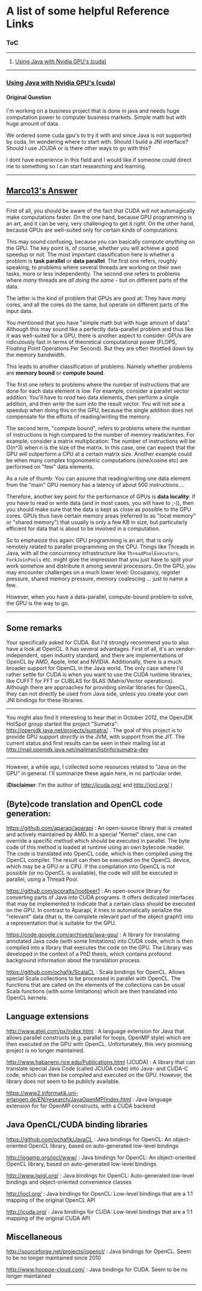 A list of some helpful Reference Links
===

### ToC
---

1. [Using Java with Nvidia GPU's (cuda)](#using-java-with-nvidia-gpus-cuda)



---
### [Using Java with Nvidia GPU's (cuda)](https://stackoverflow.com/a/22868938/7412747)

#### Original Question

I'm working on a business project that is done in java and needs huge computation power to computer business markets. Simple math but with huge amount of data.

We ordered some cuda gpu's to try it with and since Java is not supported by cuda, Im wondering where to start with. Should I build a JNI interface? Should I use JCUDA or is there other ways to go with this?

I dont have experience in this field and I would like if someone could direct me to something so I can start researching and learning.


---
## [Marco13's Answer](https://stackoverflow.com/users/3182664/marco13)
---

First of all, you should be aware of the fact that CUDA will not automagically make computations faster. On the one hand, because GPU programming is an art, and it can be very, very challenging to get it *right*. On the other hand, because GPUs are well-suited only for certain *kinds* of computations.

This may sound confusing, because you can basically compute *anything* on the GPU. The key point is, of course, whether you will achieve a good speedup or not. The most important classification here is whether a problem is **task parallel** or **data parallel**. The first one refers, roughly speaking, to problems where several threads are working on their own tasks, more or less independently. The second one refers to problems where *many* threads are *all doing the same* - but on different parts of the data. 

The latter is the kind of problem that GPUs are good at: They have *many* cores, and all the cores do the same, but operate on different parts of the input data. 

You mentioned that you have "simple math but with huge amount of data". Although this may sound like a perfectly data-parallel problem and thus like it was well-suited for a GPU, there is another aspect to consider: GPUs are ridiculously fast in terms of theoretical computational power (FLOPS, Floating Point Operations Per Second). But they are often throttled down by the memory bandwidth.

This leads to another classification of problems. Namely whether problems are **memory bound** or **compute bound**. 

The first one refers to problems where the number of instructions that are done for each data element is low. For example, consider a parallel vector addition: You'll have to *read* two data elements, then perform a single addition, and then *write* the sum into the result vector. You will not see a speedup when doing this on the GPU, because the single addition does not compensate for the efforts of reading/writing the memory. 

The second term, "compute bound", refers to problems where the number of instructions is high compared to the number of memory reads/writes. For example, consider a matrix multiplication: The number of instructions will be O(n^3) when n is the size of the matrix. In this case, one can expect that the GPU will outperform a CPU at a certain matrix size. Another example could be when many complex trigonometric computations (sine/cosine etc) are performed on "few" data elements. 

As a rule of thumb: You can assume that reading/writing one data element from the "main" GPU memory has a latency of about 500 instructions....

Therefore, another key point for the performance of GPUs is **data locality**: If you have to read or write data (and in most cases, you will have to ;-)), then you should make sure that the data is kept as close as possible to the GPU cores. GPUs thus have certain memory areas (referred to as "local memory" or "shared memory") that usually is only a few KB in size, but particularly efficient for data that is about to be involved in a computation.

So to emphasize this again: GPU programming is an art, that is only remotely related to parallel programming on the CPU. Things like Threads in Java, with all the concurrency infrastructure like `ThreadPoolExecutors`, `ForkJoinPools` etc. might give the impression that you just have to split your work somehow and distribute it among several processors. On the GPU, you may encounter challenges on a much lower level: Occupancy, register pressure, shared memory pressure, memory coalescing ... just to name a few.  

However, when you have a data-parallel, compute-bound problem to solve, the GPU is the way to go. 

---


## Some remarks

Your specifically asked for CUDA. But I'd strongly recommend you to also have a look at OpenCL. It has several advantages. First of all, it's an vendor-independent, open industry standard, and there are implementations of OpenCL by AMD, Apple, Intel and NVIDIA. Additionally, there is a much broader support for OpenCL in the Java world. The only case where I'd rather settle for CUDA is when you want to use the CUDA runtime libraries, like CUFFT for FFT or CUBLAS for BLAS (Matrix/Vector operations). Although there are approaches for providing similar libraries for OpenCL, they can not directly be used from Java side, unless you create your own JNI bindings for these libraries. 

---

You might also find it interesting to hear that in October 2012, the OpenJDK HotSpot group started the project "Sumatra": http://openjdk.java.net/projects/sumatra/ . The goal of this project is to provide GPU support *directly* in the JVM, with support from the JIT. The current status and first results can be seen in their mailing list at http://mail.openjdk.java.net/mailman/listinfo/sumatra-dev 

---


However, a while ago, I collected some resources related to "Java on the GPU" in general. I'll summarize these again here, in no particular order.

(**Disclaimer**: I'm the author of http://jcuda.org/ and http://jocl.org/ )


## (Byte)code translation and OpenCL code generation: ##

https://github.com/aparapi/aparapi : An open-source library that is created and actively maintained by AMD. In a special "Kernel" class, one can override a specific method which should be executed in parallel. The byte code of this method is loaded at runtime using an own bytecode reader. The code is translated into OpenCL code, which is then compiled using the OpenCL compiler. The result can then be executed on the OpenCL device, which may be a GPU or a CPU. If the compilation into OpenCL is not possible (or no OpenCL is available), the code will still be executed in parallel, using a Thread Pool.

https://github.com/pcpratts/rootbeer1 : An open-source library for converting parts of Java into CUDA programs. It offers dedicated interfaces that may be implemented to indicate that a certain class should be executed on the GPU. In contrast to Aparapi, it tries to automatically serialize the "relevant" data (that is, the complete relevant part of the object graph!) into a representation that is suitable for the GPU.

https://code.google.com/archive/p/java-gpu/ : A library for translating annotated Java code (with some limitations) into CUDA code, which is then compiled into a library that executes the code on the GPU. The Library was developed in the context of a PhD thesis, which contains profound background information about the translation process.

https://github.com/ochafik/ScalaCL : Scala bindings for OpenCL. Allows special Scala collections to be processed in parallel with OpenCL. The functions that are called on the elements of the collections can be usual Scala functions (with some limitations) which are then translated into OpenCL kernels.

## Language extensions ##

http://www.ateji.com/px/index.html : A language extension for Java that allows parallel constructs (e.g. parallel for loops, OpenMP style) which are then executed on the GPU with OpenCL. Unfortunately, this very promising project is no longer maintained. 


http://www.habanero.rice.edu/Publications.html (JCUDA) : A library that can translate special Java Code (called JCUDA code) into Java- and CUDA-C code, which can then be compiled and executed on the GPU. However, the library does not seem to be publicly available.

https://www2.informatik.uni-erlangen.de/EN/research/JavaOpenMP/index.html : Java language extension for for OpenMP constructs, with a CUDA backend

## Java OpenCL/CUDA binding libraries ##

https://github.com/ochafik/JavaCL : Java bindings for OpenCL: An object-oriented OpenCL library, based on auto-generated low-level bindings

http://jogamp.org/jocl/www/ : Java bindings for OpenCL: An object-oriented OpenCL library, based on auto-generated low-level bindings

http://www.lwjgl.org/ : Java bindings for OpenCL: Auto-generated low-level bindings and object-oriented convenience classes

http://jocl.org/ : Java bindings for OpenCL: Low-level bindings that are a 1:1 mapping of the original OpenCL API

http://jcuda.org/ : Java bindings for CUDA: Low-level bindings that are a 1:1 mapping of the original CUDA API

## Miscellaneous ##

http://sourceforge.net/projects/jopencl/ : Java bindings for OpenCL. Seem to be no longer maintained since 2010

http://www.hoopoe-cloud.com/ : Java bindings for CUDA. Seem to be no longer maintained


---


